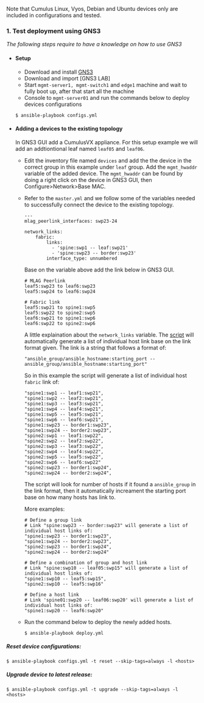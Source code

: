 Note that Cumulus Linux, Vyos, Debian and Ubuntu devices only are included in configurations and tested.

### 1. Test deployment using GNS3
*The following steps require to have a knowledge on how to use GNS3*
  - #### Setup
    - Download and install [GNS3](https://www.gns3.com/software)
    - Download and import [GNS3 LAB]
    - Start `mgmt-server1, mgmt-switch1` and `edge1` machine and wait to fully boot up, after that start all the machine
    - Console to `mgmt-server01` and run the commands below to deploy devices configurations
    ```
    $ ansible-playbook configs.yml
    ```
  - #### Adding a devices to the existing topology
    In GNS3 GUI add a CumulusVX appliance. For this setup example we will add an addtiontional leaf named `leaf05` and `leaf06`.

    - Edit the inventory file named `devices` and add the the device in the correct group in this example under `leaf` group. Add the `mgmt_hwaddr` variable of the added device. The `mgmt_hwaddr` can be found by doing a right click on the device in GNS3 GUI, then Configure>Network>Base MAC.

    - Refer to the `master.yml` and we follow some of the variables needed to successfully connect the device to the existing topology.
      ```
      ---
      mlag_peerlink_interfaces: swp23-24

      network_links:
          fabric:
              links:
                - 'spine:swp1 -- leaf:swp21'
                - 'spine:swp23 -- border:swp23'
              interface_type: unnumbered
      ```
      Base on the variable above add the link below in GNS3 GUI.
      ```
      # MLAG Peerlink
      leaf5:swp23 to leaf6:swp23
      leaf5:swp24 to leaf6:swp24

      # Fabric link
      leaf5:swp21 to spine1:swp5
      leaf5:swp22 to spine2:swp5
      leaf6:swp21 to spine1:swp6
      leaf6:swp22 to spine2:swp6
      ```
      A little explaination about the `network_links` variable.
      The [script](https://github.com/rynldtbuen/cumulus-vxconfig) will automatically generate a list of individual host link base on the link format given. The link is a string that follows a format of:
      ```
      "ansible_group/ansible_hostname:starting_port -- ansible_group/ansible_hostname:starting_port"
      ```
      So in this example the script will generate a list of individual host `fabric` link of:
      ```
      "spine1:swp1 -- leaf1:swp21",
      "spine1:swp2 -- leaf2:swp21",
      "spine1:swp3 -- leaf3:swp21",
      "spine1:swp4 -- leaf4:swp21",
      "spine1:swp5 -- leaf5:swp21",
      "spine1:swp6 -- leaf6:swp21",
      "spine1:swp23 -- border1:swp23",
      "spine1:swp24 -- border2:swp23",
      "spine2:swp1 -- leaf1:swp22",
      "spine2:swp2 -- leaf2:swp22",
      "spine2:swp3 -- leaf3:swp22",
      "spine2:swp4 -- leaf4:swp22",
      "spine2:swp5 -- leaf5:swp22",
      "spine2:swp6 -- leaf6:swp22"
      "spine2:swp23 -- border1:swp24",
      "spine2:swp24 -- border2:swp24",
      ```

      The script will look for number of hosts if it found a `ansible_group` in the link format, then it automatically increament the starting port base on how many hosts has link to.

      More examples:
      ```
      # Define a group link
      # Link "spine:swp23 -- border:swp23" will generate a list of individual host links of:
      "spine1:swp23 -- border1:swp23",
      "spine1:swp24 -- border2:swp23",
      "spine2:swp23 -- border1:swp24",
      "spine2:swp24 -- border2:swp24"

      # Define a combination of group and host link
      # Link "spine:swp10 -- leaf05:swp15" will generate a list of individual host links of:
      "spine1:swp10 -- leaf5:swp15",
      "spine2:swp10 -- leaf5:swp16"

      # Define a host link
      # Link 'spine01:swp20 -- leaf06:swp20' will generate a list of individual host links of:
      "spine1:swp20 -- leaf6:swp20"
      ```

    - Run the command below to deploy the newly added hosts.
      ```
      $ ansible-playbook deploy.yml
      ```

##### Reset device configurations:
```
$ ansible-playbook configs.yml -t reset --skip-tags=always -l <hosts>
```

##### Upgrade device to latest release:
```
$ ansible-playbook configs.yml -t upgrade --skip-tags=always -l <hosts>
```
